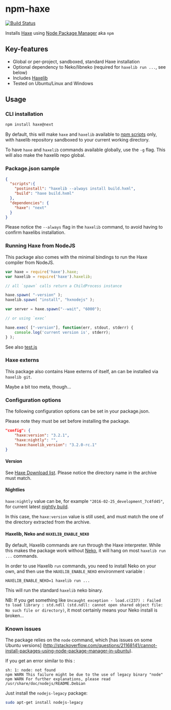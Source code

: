 # npm-haxe 
[![Build Status](https://travis-ci.org/clemos/npm-haxe.svg?branch=master)](https://travis-ci.org/clemos/npm-haxe)

Installs [Haxe](http://haxe.org) using [Node Package Manager](https://www.npmjs.com/) aka `npm` 

## Key-features

* Global or per-project, sandboxed, standard Haxe installation
* Optional dependency to Neko/libneko (required for `haxelib run ...`, see below)
* Includes [Haxelib](http://lib.haxe.org/)
* Tested on Ubuntu/Linux and Windows

## Usage

### CLI installation

```bash
npm install haxe@next
```

By default, this will make `haxe` and `haxelib` available to [npm scripts](https://docs.npmjs.com/misc/scripts) only,
with haxelib repository sandboxed to your current working directory.

To have `haxe` and `haxelib` commands available globally, use the `-g` flag.
This will also make the haxelib repo global.

### Package.json sample

```json
{
  "scripts":{
    "postinstall": "haxelib --always install build.hxml",
    "build": "haxe build.hxml"
  },
  "dependencies": {
    "haxe": "next"
  }
}
```

Please notice the `--always` flag in the `haxelib` command, to avoid having to confirm haxelibs installation.

### Running Haxe from NodeJS

This package also comes with the minimal bindings to run the Haxe compiler from NodeJS.


```js
var haxe = require('haxe').haxe;
var haxelib = require('haxe').haxelib;

// all `spawn` calls return a ChildProcess instance

haxe.spawn( "-version" );
haxelib.spawn( "install", "hxnodejs" );

var server = haxe.spawn("--wait", "6000");

// or using `exec`

haxe.exec( ["-version"], function(err, stdout, stderr) {
    console.log('current version is', stderr);
} );

```

See also [test.js](https://github.com/clemos/npm-haxe/blob/master/test.js)

### Haxe externs

This package also contains Haxe externs of itself, an can be installed via `haxelib git`.

Maybe a bit too meta, though...


### Configuration options

The following configuration options can be set in your package.json. 

Please note they must be set before installing the package.

```json
"config": {
    "haxe:version": "3.2.1",
    "haxe:nightly": "",
    "haxe:haxelib_version": "3.2.0-rc.1"
}
```

#### Version

See [Haxe Download list](http://haxe.org/download/list/).
Please notice the directory name in the archive must match.

#### Nightlies

`haxe:nightly` value can be, for example `"2016-02-25_development_7c4fd45"`, 
for current latest [nightly build](http://hxbuilds.s3-website-us-east-1.amazonaws.com/builds/haxe/index.html).

In this case, the `haxe:version` value is still used, and must match the one of the directory extracted from the archive.

#### Haxelib, Neko and `HAXELIB_ENABLE_NEKO`

By default, Haxelib commands are run through the Haxe interpreter. While this makes the package 
work without [Neko](http://nekovm.org), it will hang on most `haxelib run ...` commands.

In order to use Haxelib `run` commands, you need to install Neko on your own, 
and then use the `HAXELIB_ENABLE_NEKO` environment variable : 
```
HAXELIB_ENABLE_NEKO=1 haxelib run ...
```
This will run the standard `haxelib` neko binary.

NB: If you get something like `Uncaught exception - load.c(237) : Failed to load library : std.ndll (std.ndll: cannot open shared object file: No such file or directory)`, it most certainly means your Neko install is broken...

### Known issues

The package relies on the `node` command, which [has issues on some Ubuntu versions] (http://stackoverflow.com/questions/21168141/cannot-install-packages-using-node-package-manager-in-ubuntu).

If you get an error similar to this :
```
sh: 1: node: not found
npm WARN This failure might be due to the use of legacy binary "node"
npm WARN For further explanations, please read /usr/share/doc/nodejs/README.Debian
```
Just install the `nodejs-legacy` package:
```bash
sudo apt-get install nodejs-legacy
```